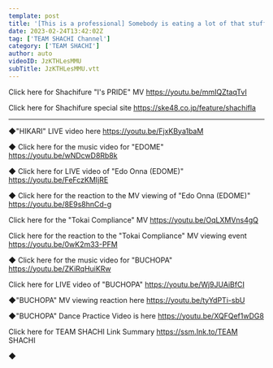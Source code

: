 ```yaml
---
template: post
title: '[This is a professional] Somebody is eating a lot of that stuff... Enjoy free talk with the members!'
date: 2023-02-24T13:42:02Z
tag: ['TEAM SHACHI Channel']
category: ['TEAM SHACHI']
author: auto 
videoID: JzKTHLesMMU
subTitle: JzKTHLesMMU.vtt
---
```

Click here for Shachifure "I's PRIDE" MV
https://youtu.be/mmIQZtaqTvI

Click here for Shachifure special site
https://ske48.co.jp/feature/shachifla

----------------------------------

◆"HIKARI" LIVE video here
https://youtu.be/FjxKBya1baM

◆ Click here for the music video for "EDOME"
https://youtu.be/wNDcwD8Rb8k

◆ Click here for LIVE video of "Edo Onna (EDOME)"
https://youtu.be/FeFczKMIjRE

◆ Click here for the reaction to the MV viewing of "Edo Onna (EDOME)"
https://youtu.be/8E9s8hnCd-g

Click here for the "Tokai Compliance" MV
https://youtu.be/OqLXMVns4gQ

Click here for the reaction to the "Tokai Compliance" MV viewing event
https://youtu.be/0wK2m33-PFM

◆ Click here for the music video for "BUCHOPA"
https://youtu.be/ZKiRqHuiKRw

Click here for LIVE video of "BUCHOPA"
https://youtu.be/Wj9JUAiBfCI

◆"BUCHOPA" MV viewing reaction here
https://youtu.be/tyYdPTi-sbU

◆"BUCHOPA" Dance Practice Video is here
https://youtu.be/XQFQef1wDG8

Click here for TEAM SHACHI Link Summary
https://ssm.Ink.to/TEAM SHACHI

◆